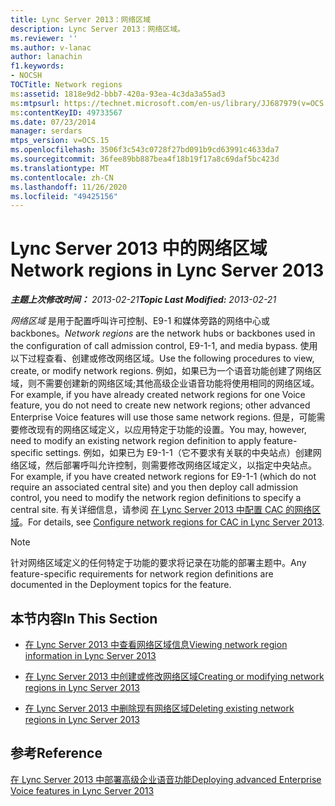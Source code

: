 ```yaml
---
title: Lync Server 2013：网络区域
description: Lync Server 2013：网络区域。
ms.reviewer: ''
ms.author: v-lanac
author: lanachin
f1.keywords:
- NOCSH
TOCTitle: Network regions
ms:assetid: 1818e9d2-bbb7-420a-93ea-4c3da3a55ad3
ms:mtpsurl: https://technet.microsoft.com/en-us/library/JJ687979(v=OCS.15)
ms:contentKeyID: 49733567
ms.date: 07/23/2014
manager: serdars
mtps_version: v=OCS.15
ms.openlocfilehash: 3506f3c543c0728f27bd091b9cd63991c4633da7
ms.sourcegitcommit: 36fee89bb887bea4f18b19f17a8c69daf5bc423d
ms.translationtype: MT
ms.contentlocale: zh-CN
ms.lasthandoff: 11/26/2020
ms.locfileid: "49425156"
---
```

# <a name="network-regions-in-lync-server-2013"></a><span data-ttu-id="a13a6-103">Lync Server 2013 中的网络区域</span><span class="sxs-lookup"><span data-stu-id="a13a6-103">Network regions in Lync Server 2013</span></span>

<div data-xmlns="http://www.w3.org/1999/xhtml">

<div class="topic" data-xmlns="http://www.w3.org/1999/xhtml" data-msxsl="urn:schemas-microsoft-com:xslt" data-cs="https://msdn.microsoft.com/">

<div data-asp="https://msdn2.microsoft.com/asp">



</div>

<div id="mainSection">

<div id="mainBody"><span data-ttu-id="a13a6-104">

<span> </span></span><span class="sxs-lookup"><span data-stu-id="a13a6-104">

<span> </span></span></span>

<span data-ttu-id="a13a6-105">_**主题上次修改时间：** 2013-02-21_</span><span class="sxs-lookup"><span data-stu-id="a13a6-105">_**Topic Last Modified:** 2013-02-21_</span></span>

<span data-ttu-id="a13a6-106">*网络区域* 是用于配置呼叫许可控制、E9-1 和媒体旁路的网络中心或 backbones。</span><span class="sxs-lookup"><span data-stu-id="a13a6-106">*Network regions* are the network hubs or backbones used in the configuration of call admission control, E9-1-1, and media bypass.</span></span> <span data-ttu-id="a13a6-107">使用以下过程查看、创建或修改网络区域。</span><span class="sxs-lookup"><span data-stu-id="a13a6-107">Use the following procedures to view, create, or modify network regions.</span></span> <span data-ttu-id="a13a6-108">例如，如果已为一个语音功能创建了网络区域，则不需要创建新的网络区域;其他高级企业语音功能将使用相同的网络区域。</span><span class="sxs-lookup"><span data-stu-id="a13a6-108">For example, if you have already created network regions for one Voice feature, you do not need to create new network regions; other advanced Enterprise Voice features will use those same network regions.</span></span> <span data-ttu-id="a13a6-109">但是，可能需要修改现有的网络区域定义，以应用特定于功能的设置。</span><span class="sxs-lookup"><span data-stu-id="a13a6-109">You may, however, need to modify an existing network region definition to apply feature-specific settings.</span></span> <span data-ttu-id="a13a6-110">例如，如果已为 E9-1-1（它不要求有关联的中央站点）创建网络区域，然后部署呼叫允许控制，则需要修改网络区域定义，以指定中央站点。</span><span class="sxs-lookup"><span data-stu-id="a13a6-110">For example, if you have created network regions for E9-1-1 (which do not require an associated central site) and you then deploy call admission control, you need to modify the network region definitions to specify a central site.</span></span> <span data-ttu-id="a13a6-111">有关详细信息，请参阅 [在 Lync Server 2013 中配置 CAC 的网络区域](lync-server-2013-configure-network-regions-for-cac.md)。</span><span class="sxs-lookup"><span data-stu-id="a13a6-111">For details, see [Configure network regions for CAC in Lync Server 2013](lync-server-2013-configure-network-regions-for-cac.md).</span></span>

<div>


> [!NOTE]  
> <span data-ttu-id="a13a6-112">针对网络区域定义的任何特定于功能的要求将记录在功能的部署主题中。</span><span class="sxs-lookup"><span data-stu-id="a13a6-112">Any feature-specific requirements for network region definitions are documented in the Deployment topics for the feature.</span></span>



</div>

<div>

## <a name="in-this-section"></a><span data-ttu-id="a13a6-113">本节内容</span><span class="sxs-lookup"><span data-stu-id="a13a6-113">In This Section</span></span>

  - [<span data-ttu-id="a13a6-114">在 Lync Server 2013 中查看网络区域信息</span><span class="sxs-lookup"><span data-stu-id="a13a6-114">Viewing network region information in Lync Server 2013</span></span>](lync-server-2013-viewing-network-region-information.md)

  - [<span data-ttu-id="a13a6-115">在 Lync Server 2013 中创建或修改网络区域</span><span class="sxs-lookup"><span data-stu-id="a13a6-115">Creating or modifying network regions in Lync Server 2013</span></span>](lync-server-2013-creating-or-modifying-network-regions.md)

  - [<span data-ttu-id="a13a6-116">在 Lync Server 2013 中删除现有网络区域</span><span class="sxs-lookup"><span data-stu-id="a13a6-116">Deleting existing network regions in Lync Server 2013</span></span>](lync-server-2013-deleting-existing-network-regions.md)

</div>

<div>

## <a name="reference"></a><span data-ttu-id="a13a6-117">参考</span><span class="sxs-lookup"><span data-stu-id="a13a6-117">Reference</span></span>

[<span data-ttu-id="a13a6-118">在 Lync Server 2013 中部署高级企业语音功能</span><span class="sxs-lookup"><span data-stu-id="a13a6-118">Deploying advanced Enterprise Voice features in Lync Server 2013</span></span>](lync-server-2013-deploying-advanced-enterprise-voice-features.md)

<span data-ttu-id="a13a6-119"></div>

</div>

<span> </span>

</div>

</div>

</span><span class="sxs-lookup"><span data-stu-id="a13a6-119"></div>

</div>

<span> </span>

</div>

</div>

</span></span></div>

